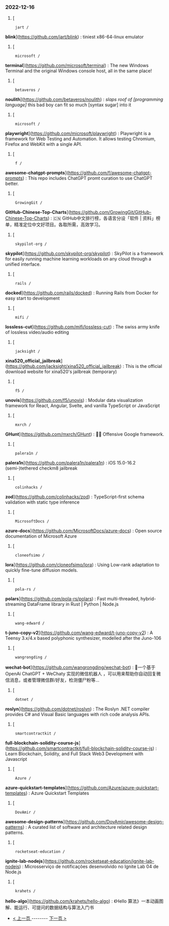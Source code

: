 ### 2022-12-16 
1. [
    

        jart /
**blink**](https://github.com/jart/blink) : tiniest x86-64-linux emulator
1. [
    

        microsoft /
**terminal**](https://github.com/microsoft/terminal) : The new Windows Terminal and the original Windows console host, all in the same place!
1. [
    

        betaveros /
**noulith**](https://github.com/betaveros/noulith) : *slaps roof of [programming language]* this bad boy can fit so much [syntax sugar] into it
1. [
    

        microsoft /
**playwright**](https://github.com/microsoft/playwright) : Playwright is a framework for Web Testing and Automation. It allows testing Chromium, Firefox and WebKit with a single API.
1. [
    

        f /
**awesome-chatgpt-prompts**](https://github.com/f/awesome-chatgpt-prompts) : This repo includes ChatGPT promt curation to use ChatGPT better.
1. [
    

        GrowingGit /
**GitHub-Chinese-Top-Charts**](https://github.com/GrowingGit/GitHub-Chinese-Top-Charts) : 🇨🇳 GitHub中文排行榜，各语言分设「软件 | 资料」榜单，精准定位中文好项目。各取所需，高效学习。
1. [
    

        skypilot-org /
**skypilot**](https://github.com/skypilot-org/skypilot) : SkyPilot is a framework for easily running machine learning workloads on any cloud through a unified interface.
1. [
    

        rails /
**docked**](https://github.com/rails/docked) : Running Rails from Docker for easy start to development
1. [
    

        mifi /
**lossless-cut**](https://github.com/mifi/lossless-cut) : The swiss army knife of lossless video/audio editing
1. [
    

        jacksight /
**xina520_official_jailbreak**](https://github.com/jacksight/xina520_official_jailbreak) : This is the official download website for xina520's jailbreak (temporary)
1. [
    

        f5 /
**unovis**](https://github.com/f5/unovis) : Modular data visualization framework for React, Angular, Svelte, and vanilla TypeScript or JavaScript
1. [
    

        mxrch /
**GHunt**](https://github.com/mxrch/GHunt) : 🕵️‍♂️ Offensive Google framework.
1. [
    

        palera1n /
**palera1n**](https://github.com/palera1n/palera1n) : iOS 15.0-16.2 (semi-)tethered checkm8 jailbreak
1. [
    

        colinhacks /
**zod**](https://github.com/colinhacks/zod) : TypeScript-first schema validation with static type inference
1. [
    

        MicrosoftDocs /
**azure-docs**](https://github.com/MicrosoftDocs/azure-docs) : Open source documentation of Microsoft Azure
1. [
    

        cloneofsimo /
**lora**](https://github.com/cloneofsimo/lora) : Using Low-rank adaptation to quickly fine-tune diffusion models.
1. [
    

        pola-rs /
**polars**](https://github.com/pola-rs/polars) : Fast multi-threaded, hybrid-streaming DataFrame library in Rust | Python | Node.js
1. [
    

        wang-edward /
**t-juno-copy-v2**](https://github.com/wang-edward/t-juno-copy-v2) : A Teensy 3.x/4.x based polyphonic synthesizer, modelled after the Juno-106
1. [
    

        wangrongding /
**wechat-bot**](https://github.com/wangrongding/wechat-bot) : 🤖一个基于OpenAi ChatGPT + WeChaty 实现的微信机器人 ，可以用来帮助你自动回复微信消息，或者管理微信群/好友，检测僵尸粉等...
1. [
    

        dotnet /
**roslyn**](https://github.com/dotnet/roslyn) : The Roslyn .NET compiler provides C# and Visual Basic languages with rich code analysis APIs.
1. [
    

        smartcontractkit /
**full-blockchain-solidity-course-js**](https://github.com/smartcontractkit/full-blockchain-solidity-course-js) : Learn Blockchain, Solidity, and Full Stack Web3 Development with Javascript
1. [
    

        Azure /
**azure-quickstart-templates**](https://github.com/Azure/azure-quickstart-templates) : Azure Quickstart Templates
1. [
    

        DovAmir /
**awesome-design-patterns**](https://github.com/DovAmir/awesome-design-patterns) : A curated list of software and architecture related design patterns.
1. [
    

        rocketseat-education /
**ignite-lab-nodejs**](https://github.com/rocketseat-education/ignite-lab-nodejs) : Microsserviço de notificações desenvolvido no Ignite Lab 04 de Node.js
1. [
    

        krahets /
**hello-algo**](https://github.com/krahets/hello-algo) : 《Hello 算法》一本动画图解、能运行、可提问的数据结构与算法入门书 

- [ < 上一页 ](https://github.com/able8/github-trending-daily-record/blob/master/2022-12-15.md) -------- [ 下一页 > ](https://github.com/able8/github-trending-daily-record/blob/master/2022-12-17.md)